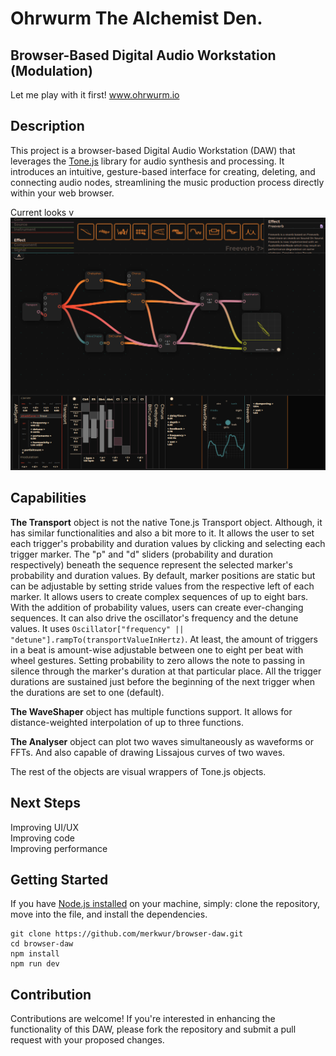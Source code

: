 # Ohrwurm The Alchemist Den. 
## Browser-Based Digital Audio Workstation (Modulation)

Let me play with it first! www.ohrwurm.io

## Description
This project is a browser-based Digital Audio Workstation (DAW) that leverages the [Tone.js](https://tonejs.github.io/docs/14.7.77/index.html) library for audio synthesis and processing. It introduces an intuitive, gesture-based interface for creating, deleting, and connecting audio nodes, streamlining the music production process directly within your web browser.

Current looks v
![current looks](./public/curr-look.png)

## Capabilities
 **The Transport** object is not the native Tone.js Transport object. Although, it has similar functionalities and also a bit more to it. It allows the user to set each trigger's probability and duration values by clicking and selecting each trigger marker. The "p" and "d" sliders (probability and duration respectively) beneath the sequence represent the selected marker's probability and duration values. By default, marker positions are static but can be adjustable by setting stride values from the respective left of each marker. It allows users to create complex sequences of up to eight bars. With the addition of probability values, users can create ever-changing sequences. It can also drive the oscillator's frequency and the detune values. It uses ```Oscillator["frequency" || "detune"].rampTo(transportValueInHertz)```. At least, the amount of triggers in a beat is amount-wise adjustable between one to eight per beat with wheel gestures. Setting probability to zero allows the note to passing in silence through the marker's duration at that particular place. All the trigger durations are sustained just before the beginning of the next trigger when the durations are set to one (default). 


**The WaveShaper** object has multiple functions support. It allows for distance-weighted interpolation of up to three functions.

**The Analyser** object can plot two waves simultaneously as waveforms or FFTs. And also capable of drawing Lissajous curves of two waves.

The rest of the objects are visual wrappers of Tone.js objects.

## Next Steps
Improving UI/UX  
Improving code  
Improving performance  

## Getting Started
If you have [Node.js installed](https://github.com/nodejs/node) on your machine, simply: clone the repository, move into the file, and install the dependencies. 

```
git clone https://github.com/merkwur/browser-daw.git
cd browser-daw
npm install
npm run dev
```

## Contribution
Contributions are welcome! If you're interested in enhancing the functionality of this DAW, please fork the repository and submit a pull request with your proposed changes.
